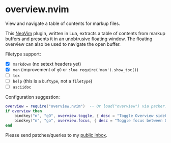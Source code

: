 # overview.nvim

View and navigate a table of contents for markup files.

This [NeoVim](https://neovim.io) plugin, written in Lua, extracts a table of
contents from markup buffers and presents it in an unobtrusive floating window.
The floating overview can also be used to navigate the open buffer.

Filetype support:
- [x] `markdown` (no setext headers yet)
- [x] `man` (improvement of `gO` or `:lua require('man').show_toc()`)
- [ ] `tex`
- [ ] `help` (this is a `buftype`, not a `filetype`)
- [ ] `asciidoc`

Configuration suggestion:
```lua
overview = require("overview.nvim")  -- Or load("overview") via packer.nvim
if overview then
    bindkey("n", "gO", overview.toggle, { desc = "Toggle Overview sidebar for current buffer" })
    bindkey("n", "go", overview.focus, { desc = "Toggle focus between Overview sidebar and source buffer" })
end
```

Please send patches/queries to my [public inbox](https://lists.sr.ht/~adigitoleo/public-inbox).
